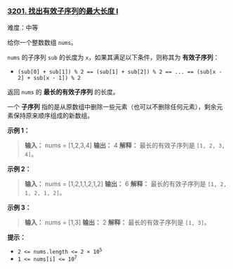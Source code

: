 ### [3201\. 找出有效子序列的最大长度 I](https://leetcode.cn/problems/find-the-maximum-length-of-valid-subsequence-i/)

难度：中等

给你一个整数数组 `nums`。

`nums` 的子序列 `sub` 的长度为 `x`，如果其满足以下条件，则称其为 **有效子序列**：

- `(sub[0] + sub[1]) % 2 == (sub[1] + sub[2]) % 2 == ... == (sub[x - 2] + sub[x - 1]) % 2`

返回 `nums` 的 **最长的有效子序列** 的长度。

一个 **子序列** 指的是从原数组中删除一些元素（也可以不删除任何元素），剩余元素保持原来顺序组成的新数组。

**示例 1：**

> **输入：** nums = [1,2,3,4]
> **输出：** 4
> **解释：**
> 最长的有效子序列是 `[1, 2, 3, 4]`。

**示例 2：**

> **输入：** nums = [1,2,1,1,2,1,2]
> **输出：** 6
> **解释：**
> 最长的有效子序列是 `[1, 2, 1, 2, 1, 2]`。

**示例 3：**

> **输入：** nums = [1,3]
> **输出：** 2
> **解释：**
> 最长的有效子序列是 `[1, 3]`。

**提示：**

- <code>2 <= nums.length <= 2 &times; 10<sup>5</sup></code>
- <code>1 <= nums[i] <= 10<sup>7</sup></code>
